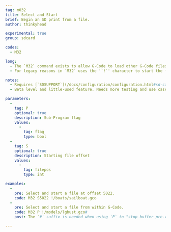 ```yaml
---
tag: m032
title: Select and Start
brief: Begin an SD print from a file.
author: thinkyhead

experimental: true
group: sdcard

codes:
  - M32

long:
  - The `M32` command exists to allow G-Code to load other G-Code files and run them as sub-programs.
  - For legacy reasons in `M32` uses the '`!`' character to start the filename (which must also be the last command parameter).

notes:
  - Requires [`SDSUPPORT`](/docs/configuration/configuration.html#sd-card)
  - Beta level and little-used feature. Needs more testing and use cases.

parameters:
  -
    tag: P
    optional: true
    description: Sub-Program flag
    values:
      -
        tag: flag
        type: bool
  -
    tag: S
    optional: true
    description: Starting file offset
    values:
      -
        tag: filepos
        type: int

examples:
  -
    pre: Select and start a file at offset 5022.
    code: M32 S5022 !/boats/sailboat.gco
  -
    pre: Select and start a file from within G-Code.
    code: M32 P !/models/lgbust.gco#
    post: The `#` suffix is needed when using `P` to "stop buffer pre-reading" so no commands after `M32` will go into the buffer until after it returns.

---
```

